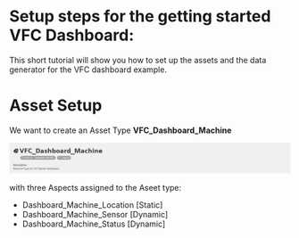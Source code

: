 # Setup steps for the getting started VFC Dashboard:
This short tutorial will show you how to set up the assets and the data generator for the VFC dashboard example.

# Asset Setup
We want to create an Asset Type **VFC_Dashboard_Machine**

![Asset_type](../doc/asset_type.png)

with three Aspects assigned to the Aseet type:
- Dashboard_Machine_Location [Static]
- Dashboard_Machine_Sensor [Dynamic]
- Dashboard_Machine_Status [Dynamic]

